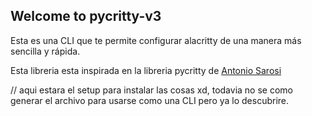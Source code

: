 ## Welcome to pycritty-v3

Esta es una CLI que te permite configurar alacritty de una manera más sencilla y rápida.

Esta libreria esta inspirada en la libreria pycritty de [Antonio Sarosi](https://github.com/antoniosarosi/pycritty)

// aqui estara el setup para instalar las cosas xd, todavia no se como generar el archivo para usarse como una CLI pero
ya lo descubrire.
